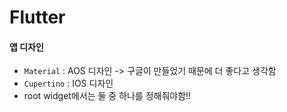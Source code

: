 # Flutter



#### 앱 디자인

- `Material` : AOS 디자인 -> 구글이 만들었기 때문에 더 좋다고 생각함
- `Cupertino` : IOS 디자인
- root widget에서는 둘 중 하나를 정해줘야함!!







